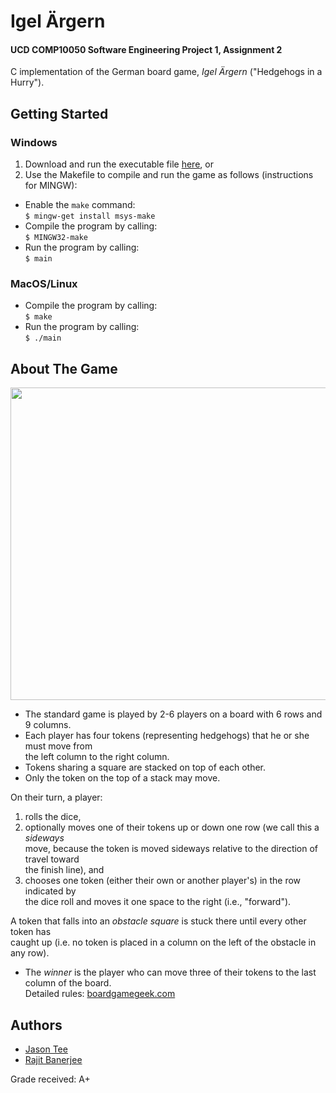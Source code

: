 # Igel Ärgern 
#### UCD COMP10050 Software Engineering Project 1, Assignment 2
C implementation of the German board game, *Igel Ärgern* ("Hedgehogs in a Hurry").  

## Getting Started
### Windows
1. Download and run the executable file [here](https://github.com/AmplifiedHuman/Igel-Argern-Game/raw/master/bin/igelArgern.exe), or
2. Use the Makefile to compile and run the game as follows (instructions for MINGW):  
* Enable the ```make``` command:  
```$ mingw-get install msys-make```    
* Compile the program by calling:    
```$ MINGW32-make```  
* Run the program by calling:    
```$ main```  

### MacOS/Linux
* Compile the program by calling:  
```$ make ```  
* Run the program by calling:  
```$ ./main```

## About The Game
<img src="images/game_ss.png" height="500" width="600" >  

* The standard game is played by 2-6 players on a board with 6 rows and 9 columns.   
* Each player has four tokens (representing hedgehogs) that he or she must move from   
the left column to the right column.   
* Tokens sharing a square are stacked on top of each other. 
* Only the token on the top of a stack may move.

On their turn, a player:
1. rolls the dice,
2. optionally moves one of their tokens up or down one row (we call this a *sideways*   
move, because the token is moved sideways relative to the direction of travel toward   
the finish line), and
3. chooses one token (either their own or another player's) in the row indicated by   
the dice roll and moves it one space to the right (i.e., "forward").

A token that falls into an *obstacle square* is stuck there until every other token has   
caught up (i.e. no token is placed in a column on the left of the obstacle in any row). 

* The *winner* is the player who can move three of their tokens to the last column of the board.  
Detailed rules: [boardgamegeek.com](https://boardgamegeek.com/boardgame/95/igel-argern)

## Authors
* [Jason Tee](https://github.com/AmplifiedHuman)
* [Rajit Banerjee](https://github.com/rajitbanerjee)

Grade received: A+
